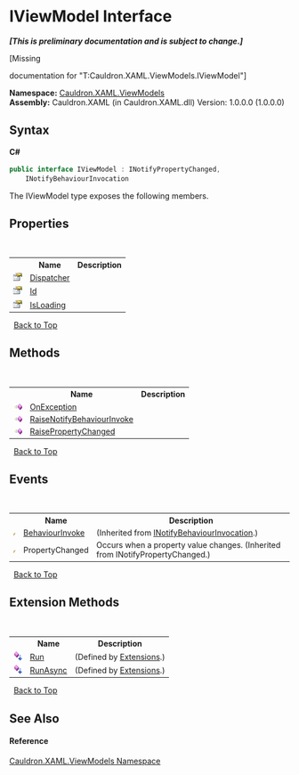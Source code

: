 # IViewModel Interface
 _**\[This is preliminary documentation and is subject to change.\]**_

\[Missing <summary> documentation for "T:Cauldron.XAML.ViewModels.IViewModel"\]

**Namespace:**&nbsp;<a href="N_Cauldron_XAML_ViewModels">Cauldron.XAML.ViewModels</a><br />**Assembly:**&nbsp;Cauldron.XAML (in Cauldron.XAML.dll) Version: 1.0.0.0 (1.0.0.0)

## Syntax

**C#**<br />
``` C#
public interface IViewModel : INotifyPropertyChanged, 
	INotifyBehaviourInvocation
```

The IViewModel type exposes the following members.


## Properties
&nbsp;<table><tr><th></th><th>Name</th><th>Description</th></tr><tr><td>![Public property](media/pubproperty.gif "Public property")</td><td><a href="P_Cauldron_XAML_ViewModels_IViewModel_Dispatcher">Dispatcher</a></td><td /></tr><tr><td>![Public property](media/pubproperty.gif "Public property")</td><td><a href="P_Cauldron_XAML_ViewModels_IViewModel_Id">Id</a></td><td /></tr><tr><td>![Public property](media/pubproperty.gif "Public property")</td><td><a href="P_Cauldron_XAML_ViewModels_IViewModel_IsLoading">IsLoading</a></td><td /></tr></table>&nbsp;
<a href="#iviewmodel-interface">Back to Top</a>

## Methods
&nbsp;<table><tr><th></th><th>Name</th><th>Description</th></tr><tr><td>![Public method](media/pubmethod.gif "Public method")</td><td><a href="M_Cauldron_XAML_ViewModels_IViewModel_OnException">OnException</a></td><td /></tr><tr><td>![Public method](media/pubmethod.gif "Public method")</td><td><a href="M_Cauldron_XAML_ViewModels_IViewModel_RaiseNotifyBehaviourInvoke">RaiseNotifyBehaviourInvoke</a></td><td /></tr><tr><td>![Public method](media/pubmethod.gif "Public method")</td><td><a href="M_Cauldron_XAML_ViewModels_IViewModel_RaisePropertyChanged">RaisePropertyChanged</a></td><td /></tr></table>&nbsp;
<a href="#iviewmodel-interface">Back to Top</a>

## Events
&nbsp;<table><tr><th></th><th>Name</th><th>Description</th></tr><tr><td>![Public event](media/pubevent.gif "Public event")</td><td><a href="E_Cauldron_XAML_INotifyBehaviourInvocation_BehaviourInvoke">BehaviourInvoke</a></td><td> (Inherited from <a href="T_Cauldron_XAML_INotifyBehaviourInvocation">INotifyBehaviourInvocation</a>.)</td></tr><tr><td>![Public event](media/pubevent.gif "Public event")</td><td>PropertyChanged</td><td>
Occurs when a property value changes.
 (Inherited from INotifyPropertyChanged.)</td></tr></table>&nbsp;
<a href="#iviewmodel-interface">Back to Top</a>

## Extension Methods
&nbsp;<table><tr><th></th><th>Name</th><th>Description</th></tr><tr><td>![Public Extension Method](media/pubextension.gif "Public Extension Method")</td><td><a href="M_Cauldron_XAML_Extensions_Run">Run</a></td><td> (Defined by <a href="T_Cauldron_XAML_Extensions">Extensions</a>.)</td></tr><tr><td>![Public Extension Method](media/pubextension.gif "Public Extension Method")</td><td><a href="M_Cauldron_XAML_Extensions_RunAsync">RunAsync</a></td><td> (Defined by <a href="T_Cauldron_XAML_Extensions">Extensions</a>.)</td></tr></table>&nbsp;
<a href="#iviewmodel-interface">Back to Top</a>

## See Also


#### Reference
<a href="N_Cauldron_XAML_ViewModels">Cauldron.XAML.ViewModels Namespace</a><br />